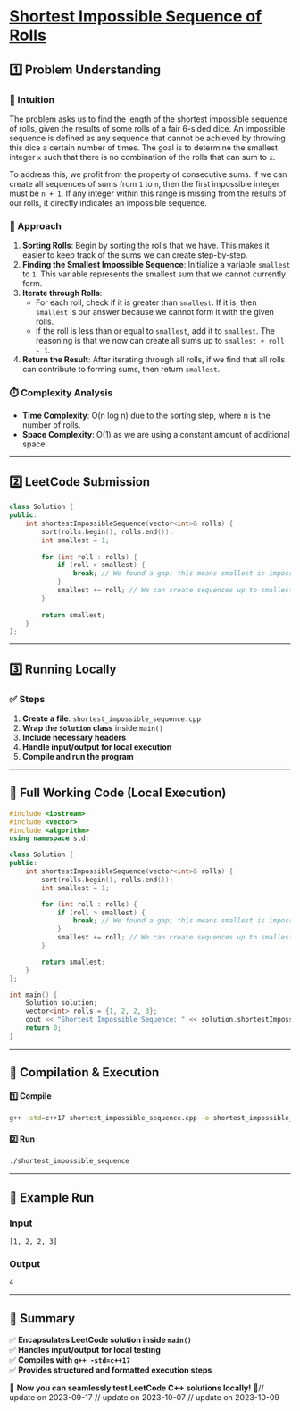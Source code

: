 # **[Shortest Impossible Sequence of Rolls](https://leetcode.com/problems/shortest-impossible-sequence-of-rolls/description/)**  

## **1️⃣ Problem Understanding**  
### **📌 Intuition**  
The problem asks us to find the length of the shortest impossible sequence of rolls, given the results of some rolls of a fair 6-sided dice. An impossible sequence is defined as any sequence that cannot be achieved by throwing this dice a certain number of times. The goal is to determine the smallest integer `x` such that there is no combination of the rolls that can sum to `x`. 

To address this, we profit from the property of consecutive sums. If we can create all sequences of sums from `1` to `n`, then the first impossible integer must be `n + 1`. If any integer within this range is missing from the results of our rolls, it directly indicates an impossible sequence.

### **🚀 Approach**  
1. **Sorting Rolls**: Begin by sorting the rolls that we have. This makes it easier to keep track of the sums we can create step-by-step.
2. **Finding the Smallest Impossible Sequence**: Initialize a variable `smallest` to `1`. This variable represents the smallest sum that we cannot currently form.
3. **Iterate through Rolls**:
   - For each roll, check if it is greater than `smallest`. If it is, then `smallest` is our answer because we cannot form it with the given rolls.
   - If the roll is less than or equal to `smallest`, add it to `smallest`. The reasoning is that we now can create all sums up to `smallest + roll - 1`.
4. **Return the Result**: After iterating through all rolls, if we find that all rolls can contribute to forming sums, then return `smallest`.

### **⏱️ Complexity Analysis**  
- **Time Complexity**: O(n log n) due to the sorting step, where n is the number of rolls.  
- **Space Complexity**: O(1) as we are using a constant amount of additional space.

---  

## **2️⃣ LeetCode Submission**  
```cpp
class Solution {
public:
    int shortestImpossibleSequence(vector<int>& rolls) {
        sort(rolls.begin(), rolls.end());
        int smallest = 1;
        
        for (int roll : rolls) {
            if (roll > smallest) {
                break; // We found a gap; this means smallest is impossible.
            }
            smallest += roll; // We can create sequences up to smallest + roll - 1
        }
        
        return smallest;
    }
};
```  

---  

## **3️⃣ Running Locally**  
### **✅ Steps**  
1. **Create a file**: `shortest_impossible_sequence.cpp`  
2. **Wrap the `Solution` class** inside `main()`  
3. **Include necessary headers**  
4. **Handle input/output for local execution**  
5. **Compile and run the program**  

---  

## **📝 Full Working Code (Local Execution)**  
```cpp
#include <iostream>
#include <vector>
#include <algorithm>
using namespace std;

class Solution {
public:
    int shortestImpossibleSequence(vector<int>& rolls) {
        sort(rolls.begin(), rolls.end());
        int smallest = 1;

        for (int roll : rolls) {
            if (roll > smallest) {
                break; // We found a gap; this means smallest is impossible.
            }
            smallest += roll; // We can create sequences up to smallest + roll - 1
        }

        return smallest;
    }
};

int main() {
    Solution solution;
    vector<int> rolls = {1, 2, 2, 3};
    cout << "Shortest Impossible Sequence: " << solution.shortestImpossibleSequence(rolls) << endl;
    return 0;
}
```  

---  

## **🔧 Compilation & Execution**  
#### **1️⃣ Compile**  
```bash
g++ -std=c++17 shortest_impossible_sequence.cpp -o shortest_impossible_sequence
```  

#### **2️⃣ Run**  
```bash
./shortest_impossible_sequence
```  

---  

## **🎯 Example Run**  
### **Input**  
```
[1, 2, 2, 3]
```  
### **Output**  
```
4
```  

---  

## **📌 Summary**  
✅ **Encapsulates LeetCode solution inside `main()`**  
✅ **Handles input/output for local testing**  
✅ **Compiles with `g++ -std=c++17`**  
✅ **Provides structured and formatted execution steps**  

🚀 **Now you can seamlessly test LeetCode C++ solutions locally!** 🚀// update on 2023-09-17
// update on 2023-10-07
// update on 2023-10-09
